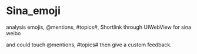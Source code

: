 Sina_emoji
==========

analysis emojis, @mentions, #topics#, Shortlink through UIWebView for sina weibo

and could touch @mentions, #topics# then give a custom feedback.